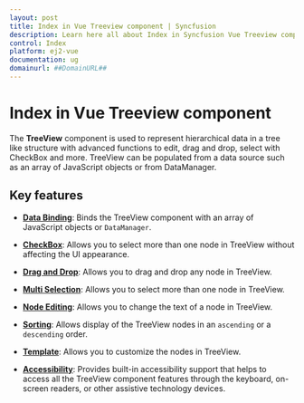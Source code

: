 ```yaml
---
layout: post
title: Index in Vue Treeview component | Syncfusion
description: Learn here all about Index in Syncfusion Vue Treeview component of Syncfusion Essential JS 2 and more.
control: Index 
platform: ej2-vue
documentation: ug
domainurl: ##DomainURL##
---
```


# Index in Vue Treeview component

The **TreeView** component is used to represent hierarchical data in a tree like structure with advanced functions to edit, drag and drop, select with CheckBox and more. TreeView can be populated from a data source such as an array of JavaScript objects or
from DataManager.

## Key features

* **[Data Binding](/treeview/data-binding/)**: Binds the TreeView component with an array of JavaScript objects or `DataManager`.

* **[CheckBox](/treeview/check-box/)**: Allows you to select more than one node in TreeView without affecting the UI appearance.

* **[Drag and Drop](/treeview/drag-and-drop/)**: Allows you to drag and drop any node in TreeView.

* **[Multi Selection](/treeview/multiple-selection/)**: Allows you to select more than one node in TreeView.

* **[Node Editing](/treeview/node-editing/)**: Allows you to change the text of a node in TreeView.

* **[Sorting](/api/treeview/#sortorder)**: Allows display of the TreeView nodes in an `ascending`
or a `descending` order.

* **[Template](/treeview/template/)**: Allows you to customize the nodes in TreeView.

* **[Accessibility](/treeview/accessibility/)**: Provides built-in accessibility support that helps to access all the TreeView component features through the keyboard, on-screen readers, or other assistive technology devices.
